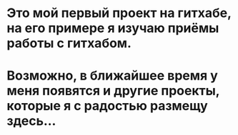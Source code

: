 # Это мой первый проект на гитхабе, на его примере я изучаю приёмы работы с гитхабом.
# 
# Возможно, в ближайшее время у меня появятся и другие проекты, которые я с радостью размещу здесь...
# 
# 
# 
